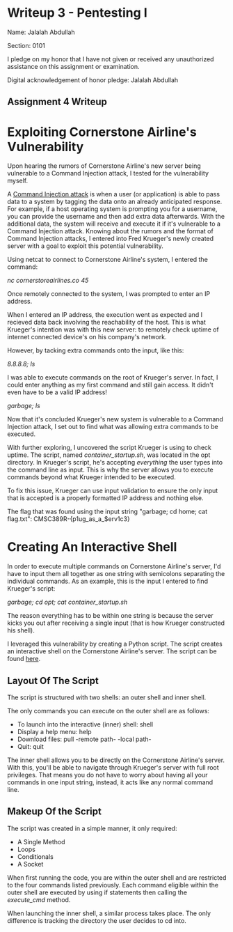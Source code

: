 Writeup 3 - Pentesting I
======

Name: Jalalah Abdullah

Section: 0101

I pledge on my honor that I have not given or received any unauthorized assistance on this assignment or examination.

Digital acknowledgement of honor pledge: Jalalah Abdullah

## Assignment 4 Writeup

# Exploiting Cornerstone Airline's Vulnerability 

Upon hearing the rumors of Cornerstone Airline's new server being vulnerable to a Command Injection attack, I tested for the vulnerability myself. 

A [Command Injection attack](https://en.wikipedia.org/wiki/Code_injection) is when a user (or application) is able to pass data to a system by tagging the data onto an already anticipated response. For example, if a host operating system is prompting you for a username, you can provide the username and then add extra data afterwards. With the additional data, the system will receive and execute it if it's vulnerable to a Command Injection attack. Knowing about the rumors and the format of Command Injection attacks, I entered into Fred Krueger's newly created server with a goal to exploit this potential vulnerability. 

Using netcat to connect to Cornerstone Airline's system, I entered the command: 

*nc cornerstoreairlines.co 45* 

Once remotely connected to the system, I was prompted to enter an IP address.

When I entered an IP address, the execution went as expected and I recieved data back involving the reachability of the host. This is what Krueger's intention was with this new server: to remotely check uptime of internet connected device's on his company's network.

However, by tacking extra commands onto the input, like this: 

*8.8.8.8; ls*

I was able to execute commands on the root of Krueger's server. In fact, I could enter anything as my first command and still gain access. It didn't even have to be a valid IP address!

*garbage; ls*

Now that it's concluded Krueger's new system is vulnerable to a Command Injection attack, I set out to find what was allowing extra commands to be executed.

With further exploring, I uncovered the script Krueger is using to check uptime. The script, named *container_startup.sh*, was located in the opt directory. In Krueger's script, he's accepting *everything* the user types into the command line as input. This is why the server allows you to execute commands beyond what Krueger intended to be executed.

To fix this issue, Krueger can use input validation to ensure the only input that is accepted is a properly formatted IP address and nothing else. 

The flag that was found using the input string "garbage; cd home; cat flag.txt": CMSC389R-{p1ug_as_a_$erv1c3}

# Creating An Interactive Shell

In order to execute multiple commands on Cornerstone Airline's server, I'd have to input them all together as one string with semicolons separating the individual commands. As an example, this is the input I entered to find Krueger's script: 

*garbage; cd opt; cat container_startup.sh*

The reason everything has to be within one string is because the server kicks you out after receiving a single input (that is how Krueger constructed his shell).

I leveraged this vulnerability by creating a Python script. The script creates an interactive shell on the Cornerstone Airline's server. The script can be found [here](https://github.com/jalalah/389Rfall18/blob/master/week/4/shell.py).  

## Layout Of The Script

The script is structured with two shells: an outer shell and inner shell. 

The only commands you can execute on the outer shell are as follows:

* To launch into the interactive (inner) shell: shell 
* Display a help menu: help
* Download files: pull -remote path- -local path-
* Quit: quit

The inner shell allows you to be directly on the Cornerstone Airline's server. With this, you'll be able to navigate through Krueger's server with full root privileges.  That means you do not have to worry about having all your commands in one input string, instead, it acts like any normal command line.

## Makeup Of the Script

The script was created in a simple manner, it only required: 

* A Single Method
* Loops
* Conditionals
* A Socket

When first running the code, you are within the outer shell and are restricted to the four commands listed previously. Each command eligible within the outer shell are executed by using if statements then calling the *execute_cmd* method. 

When launching the inner shell, a similar process takes place. The only difference is tracking the directory the user decides to cd into. 
